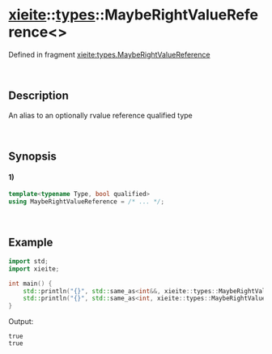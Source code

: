 # [xieite](../../xieite.md)\:\:[types](../../types.md)\:\:MaybeRightValueReference\<\>
Defined in fragment [xieite:types.MaybeRightValueReference](../../../src/types/maybe_right_value_reference.cpp)

&nbsp;

## Description
An alias to an optionally rvalue reference qualified type

&nbsp;

## Synopsis
#### 1)
```cpp
template<typename Type, bool qualified>
using MaybeRightValueReference = /* ... */;
```

&nbsp;

## Example
```cpp
import std;
import xieite;

int main() {
    std::println("{}", std::same_as<int&&, xieite::types::MaybeRightValueReference<int, true>>);
    std::println("{}", std::same_as<int, xieite::types::MaybeRightValueReference<int&&, false>>);
}
```
Output:
```
true
true
```
